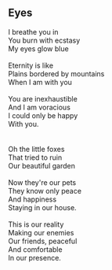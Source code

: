 ## Eyes

I breathe you in \
You burn with ecstasy \
My eyes glow blue \
 \
Eternity is like \
Plains bordered by mountains \
When I am with you \
 \
You are inexhaustible \
And I am voracious \
I could only be happy \
With you. \
 \
 \
Oh the little foxes \
That tried to ruin \
Our beautiful garden \
 \
Now they're our pets \
They know only peace \
And happiness \
Staying in our house. \
 \
This is our reality \
Making our enemies \
Our friends, peaceful \
And comfortable \
In our presence.
